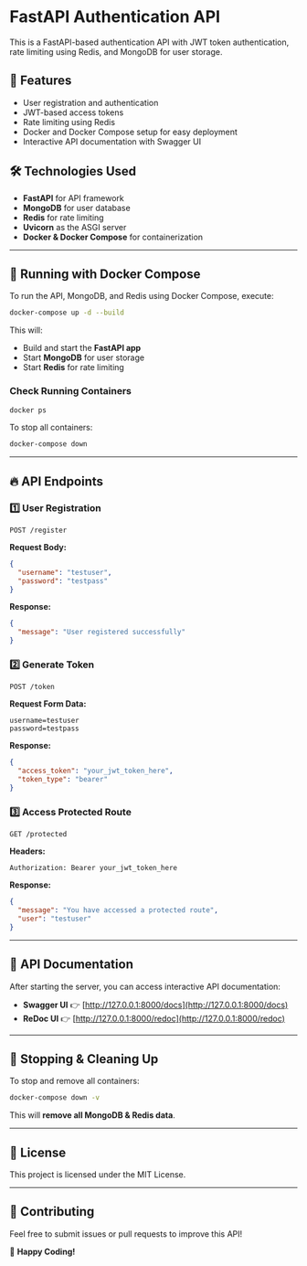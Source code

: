 # FastAPI Authentication API

This is a FastAPI-based authentication API with JWT token authentication, rate limiting using Redis, and MongoDB for user storage.

## 🚀 Features
- User registration and authentication
- JWT-based access tokens
- Rate limiting using Redis
- Docker and Docker Compose setup for easy deployment
- Interactive API documentation with Swagger UI

## 🛠 Technologies Used
- **FastAPI** for API framework
- **MongoDB** for user database
- **Redis** for rate limiting
- **Uvicorn** as the ASGI server
- **Docker & Docker Compose** for containerization

---

## 🐳 Running with Docker Compose
To run the API, MongoDB, and Redis using Docker Compose, execute:
```sh
docker-compose up -d --build
```
This will:
- Build and start the **FastAPI app**
- Start **MongoDB** for user storage
- Start **Redis** for rate limiting

### **Check Running Containers**
```sh
docker ps
```

To stop all containers:
```sh
docker-compose down
```

---

## 🔥 API Endpoints
### **1️⃣ User Registration**
```http
POST /register
```
**Request Body:**
```json
{
  "username": "testuser",
  "password": "testpass"
}
```
**Response:**
```json
{
  "message": "User registered successfully"
}
```

### **2️⃣ Generate Token**
```http
POST /token
```
**Request Form Data:**
```plaintext
username=testuser
password=testpass
```
**Response:**
```json
{
  "access_token": "your_jwt_token_here",
  "token_type": "bearer"
}
```

### **3️⃣ Access Protected Route**
```http
GET /protected
```
**Headers:**
```plaintext
Authorization: Bearer your_jwt_token_here
```
**Response:**
```json
{
  "message": "You have accessed a protected route",
  "user": "testuser"
}
```

---

## 🔎 API Documentation
After starting the server, you can access interactive API documentation:
- **Swagger UI** 👉 [http://127.0.0.1:8000/docs](http://127.0.0.1:8000/docs)
- **ReDoc UI** 👉 [http://127.0.0.1:8000/redoc](http://127.0.0.1:8000/redoc)

---

## 🛑 Stopping & Cleaning Up
To stop and remove all containers:
```sh
docker-compose down -v
```
This will **remove all MongoDB & Redis data**.

---

## 📜 License
This project is licensed under the MIT License.

---

## 🤝 Contributing
Feel free to submit issues or pull requests to improve this API!

🚀 **Happy Coding!**

